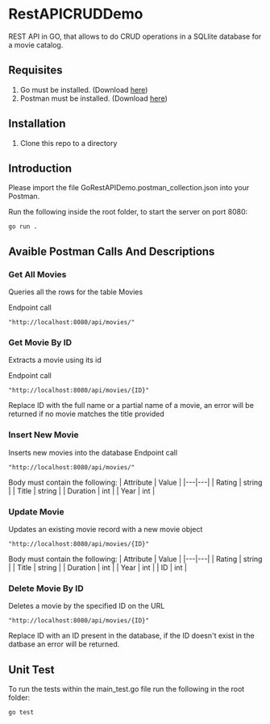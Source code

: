 # RestAPICRUDDemo
REST API in GO, that allows to do CRUD operations in a SQLlite database for a movie catalog.


## Requisites
1. Go must be installed. (Download [here](https://golang.org/))
2. Postman must be installed. (Download [here](https://www.postman.com/downloads/))

## Installation
1. Clone this repo to a directory


## Introduction
Please import the file GoRestAPIDemo.postman_collection.json into your Postman.

Run the following inside the root folder, to start the server on port 8080:
```
go run .
```

## Avaible Postman Calls And Descriptions

### Get All Movies
Queries all the rows for the table Movies

Endpoint call
```
"http://localhost:8080/api/movies/"
```

### Get Movie By ID
Extracts a movie using its id

Endpoint call
```
"http://localhost:8080/api/movies/{ID}"
```
Replace ID with the full name or a partial name of a movie, an error will be returned if no movie matches the title provided
### Insert New Movie
Inserts new movies into the database
Endpoint call
```
"http://localhost:8080/api/movies/"
```
Body must contain the following:
| Attribute  | Value  |
|---|---|
| Rating  |  string |
| Title  | string  |
| Duration  | int  |
| Year  | int  |
### Update Movie
Updates an existing movie record with a new movie object
```
"http://localhost:8080/api/movies/{ID}"
```
Body must contain the following:
| Attribute  | Value  |
|---|---|
| Rating  |  string |
| Title  | string  |
| Duration  | int  |
| Year  | int  |
| ID  | int  |
### Delete Movie By ID
Deletes a movie by the specified ID on the URL
```
"http://localhost:8080/api/movies/{ID}"
```
Replace ID with an ID present in the database, if the ID doesn't exist in the datbase an error will be returned.

## Unit Test
To run the tests within the main_test.go file run the following in the root folder:
```
go test
```


